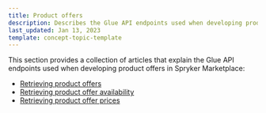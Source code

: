 ```yaml
---
title: Product offers
description: Describes the Glue API endpoints used when developing product offers in Spryker Marketplace
last_updated: Jan 13, 2023
template: concept-topic-template
---
```


This section provides a collection of articles that explain the Glue API endpoints used when developing product offers in Spryker Marketplace:
* [Retrieving product offers](/docs/marketplace/dev/glue-api-guides/{{page.version}}/product-offers/retrieving-product-offers.html)
* [Retrieving product offer availability](/docs/marketplace/dev/glue-api-guides/{{page.version}}/product-offers/retrieving-product-offer-availability.html)
* [Retrieving product offer prices](/docs/marketplace/dev/glue-api-guides/{{page.version}}/product-offers/retrieving-product-offer-prices.html)
